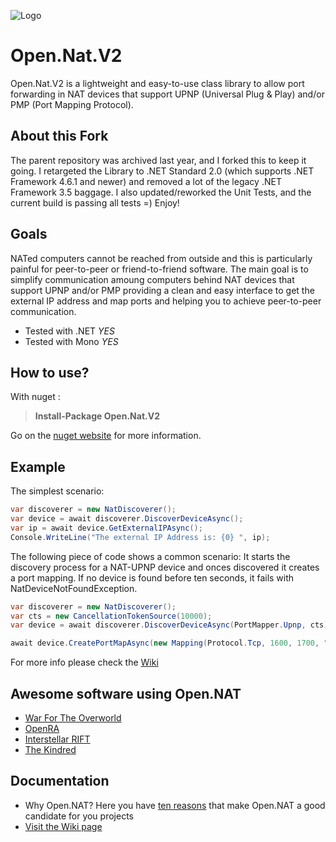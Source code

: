 ![Logo](https://github.com/lontivero/Open.Nat/raw/gh-pages/images/logos/128.jpg)

Open.Nat.V2
======

Open.Nat.V2 is a lightweight and easy-to-use class library to allow port forwarding in NAT devices that support UPNP (Universal Plug & Play) and/or PMP (Port Mapping Protocol).

About this Fork
-----
The parent repository was archived last year, and I forked this to keep it going. I retargeted the Library to .NET Standard 2.0 (which supports .NET Framework 4.6.1 and newer) and removed a lot of the legacy .NET Framework 3.5 baggage. I also updated/reworked the Unit Tests, and the current build is passing all tests =) Enjoy!

Goals
-----
NATed computers cannot be reached from outside and this is particularly painful for peer-to-peer or friend-to-friend software.
The main goal is to simplify communication amoung computers behind NAT devices that support UPNP and/or PMP providing a clean
and easy interface to get the external IP address and map ports and helping you to achieve peer-to-peer communication.

+ Tested with .NET  _YES_
+ Tested with Mono  _YES_

How to use?
-----------
With nuget :
> **Install-Package Open.Nat.V2**

Go on the [nuget website](https://www.nuget.org/packages/Open.Nat.V2/) for more information.

Example
--------

The simplest scenario:

```c#
var discoverer = new NatDiscoverer();
var device = await discoverer.DiscoverDeviceAsync();
var ip = await device.GetExternalIPAsync();
Console.WriteLine("The external IP Address is: {0} ", ip);
```

The following piece of code shows a common scenario: It starts the discovery process for a NAT-UPNP device and onces discovered it creates a port mapping. If no device is found before ten seconds, it fails with NatDeviceNotFoundException.


```c#
var discoverer = new NatDiscoverer();
var cts = new CancellationTokenSource(10000);
var device = await discoverer.DiscoverDeviceAsync(PortMapper.Upnp, cts);

await device.CreatePortMapAsync(new Mapping(Protocol.Tcp, 1600, 1700, "The mapping name"));
```

For more info please check the [Wiki](https://github.com/lontivero/Open.Nat/wiki)

Awesome software using Open.NAT
-------------
+ [War For The Overworld](https://wftogame.com/)
+ [OpenRA](http://www.openra.net/)
+ [Interstellar RIFT](http://www.interstellarrift.com/)
+ [The Kindred](http://thekindred.net/)

Documentation
-------------
+ Why Open.NAT? Here you have [ten reasons](https://github.com/lontivero/Open.NAT/wiki/Why-Open.NAT) that make Open.NAT a good candidate for you projects
+ [Visit the Wiki page](https://github.com/lontivero/Open.Nat/wiki)
